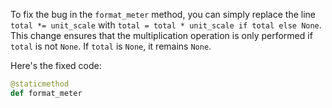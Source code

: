 To fix the bug in the `format_meter` method, you can simply replace the line `total *= unit_scale` with `total = total * unit_scale if total else None`. This change ensures that the multiplication operation is only performed if `total` is not `None`. If `total` is `None`, it remains `None`.

Here's the fixed code:

```python
@staticmethod
def format_meter